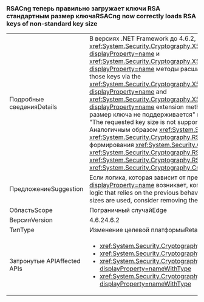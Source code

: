 ### <a name="rsacng-now-correctly-loads-rsa-keys-of-non-standard-key-size"></a><span data-ttu-id="ea882-101">RSACng теперь правильно загружает ключи RSA стандартным размер ключа</span><span class="sxs-lookup"><span data-stu-id="ea882-101">RSACng now correctly loads RSA keys of non-standard key size</span></span>

|   |   |
|---|---|
|<span data-ttu-id="ea882-102">Подробные сведения</span><span class="sxs-lookup"><span data-stu-id="ea882-102">Details</span></span>|<span data-ttu-id="ea882-103">В версиях .NET Framework до 4.6.2, клиентов с нестандартным размером ключа для сертификатов RSA не удается получить доступ через эти ключи <xref:System.Security.Cryptography.X509Certificates.RSACertificateExtensions.GetRSAPublicKey(System.Security.Cryptography.X509Certificates.X509Certificate2)?displayProperty=name> и <xref:System.Security.Cryptography.X509Certificates.RSACertificateExtensions.GetRSAPrivateKey(System.Security.Cryptography.X509Certificates.X509Certificate2)?displayProperty=name> методы расширения.</span><span class="sxs-lookup"><span data-stu-id="ea882-103">In .NET Framework versions prior to 4.6.2, customers with non-standard key sizes for RSA certificates are unable to access those keys via the <xref:System.Security.Cryptography.X509Certificates.RSACertificateExtensions.GetRSAPublicKey(System.Security.Cryptography.X509Certificates.X509Certificate2)?displayProperty=name> and <xref:System.Security.Cryptography.X509Certificates.RSACertificateExtensions.GetRSAPrivateKey(System.Security.Cryptography.X509Certificates.X509Certificate2)?displayProperty=name> extension methods.</span></span>  <span data-ttu-id="ea882-104">Объект <xref:System.Security.Cryptography.CryptographicException?displayProperty=name> с сообщением &quot;запрошенный размер ключа не поддерживается&quot; возникает исключение.</span><span class="sxs-lookup"><span data-stu-id="ea882-104">A <xref:System.Security.Cryptography.CryptographicException?displayProperty=name> with the message &quot;The requested key size is not supported&quot; is thrown.</span></span> <span data-ttu-id="ea882-105">Эта проблема была устранена в .NET Framework 4.6.2.</span><span class="sxs-lookup"><span data-stu-id="ea882-105">In .NET Framework 4.6.2 this issue has been fixed.</span></span> <span data-ttu-id="ea882-106">Аналогичным образом <xref:System.Security.Cryptography.RSA.ImportParameters(System.Security.Cryptography.RSAParameters)> и <xref:System.Security.Cryptography.RSACng.ImportParameters(System.Security.Cryptography.RSAParameters)> теперь работать с нестандартным размером ключа без формирования <xref:System.Security.Cryptography.CryptographicException?displayProperty=name>s.</span><span class="sxs-lookup"><span data-stu-id="ea882-106">Similarly, <xref:System.Security.Cryptography.RSA.ImportParameters(System.Security.Cryptography.RSAParameters)> and <xref:System.Security.Cryptography.RSACng.ImportParameters(System.Security.Cryptography.RSAParameters)> now work with non-standard key sizes without throwing <xref:System.Security.Cryptography.CryptographicException?displayProperty=name>s.</span></span>|
|<span data-ttu-id="ea882-107">Предложение</span><span class="sxs-lookup"><span data-stu-id="ea882-107">Suggestion</span></span>|<span data-ttu-id="ea882-108">Если логика, которая зависит от предыдущего поведения обработку исключений где <xref:System.Security.Cryptography.CryptographicException?displayProperty=name> возникает, когда используются нестандартные размеры ключа, рассмотрите возможность удаления логику.</span><span class="sxs-lookup"><span data-stu-id="ea882-108">If there is any exception handling logic that relies on the previous behavior where a <xref:System.Security.Cryptography.CryptographicException?displayProperty=name> is thrown when non-standard key sizes are used, consider removing the logic.</span></span>|
|<span data-ttu-id="ea882-109">Область</span><span class="sxs-lookup"><span data-stu-id="ea882-109">Scope</span></span>|<span data-ttu-id="ea882-110">Пограничный случай</span><span class="sxs-lookup"><span data-stu-id="ea882-110">Edge</span></span>|
|<span data-ttu-id="ea882-111">Версия</span><span class="sxs-lookup"><span data-stu-id="ea882-111">Version</span></span>|<span data-ttu-id="ea882-112">4.6.2</span><span class="sxs-lookup"><span data-stu-id="ea882-112">4.6.2</span></span>|
|<span data-ttu-id="ea882-113">Тип</span><span class="sxs-lookup"><span data-stu-id="ea882-113">Type</span></span>|<span data-ttu-id="ea882-114">Изменение целевой платформы</span><span class="sxs-lookup"><span data-stu-id="ea882-114">Retargeting</span></span>|
|<span data-ttu-id="ea882-115">Затронутые API</span><span class="sxs-lookup"><span data-stu-id="ea882-115">Affected APIs</span></span>|<ul><li><xref:System.Security.Cryptography.RSA.ImportParameters(System.Security.Cryptography.RSAParameters)?displayProperty=nameWithType></li><li><xref:System.Security.Cryptography.RSACng.ImportParameters(System.Security.Cryptography.RSAParameters)?displayProperty=nameWithType></li><li><xref:System.Security.Cryptography.X509Certificates.RSACertificateExtensions.GetRSAPrivateKey(System.Security.Cryptography.X509Certificates.X509Certificate2)?displayProperty=nameWithType></li><li><xref:System.Security.Cryptography.X509Certificates.RSACertificateExtensions.GetRSAPublicKey(System.Security.Cryptography.X509Certificates.X509Certificate2)?displayProperty=nameWithType></li></ul>|

